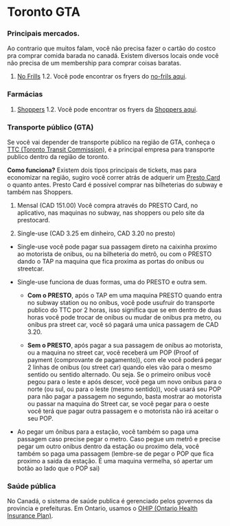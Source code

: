 # Toronto GTA

### Principais mercados.

Ao contrario que muitos falam, você não precisa fazer o cartão do costco pra comprar comida barada no canadá. 
Existem diversos locais onde você não precisa de um membership para comprar coisas baratas.

1. [No Frills](https://www.nofrills.ca)
1.2. Você pode encontrar os fryers do [no-frils aqui](https://flyers.smartcanucks.ca/no-frills-canada).

### Farmácias

1. [Shoppers](https://www1.shoppersdrugmart.ca/)
1.2. Você pode encontrar os fryers da [Shoppers aqui](https://flyers.smartcanucks.ca/shoppers-drug-mart-canada).

### Transporte público (GTA)

Se você vai depender de transporte público na região de GTA, conheça o [TTC (Toronto Transit Commission)](http://www.ttc.ca), é a principal empresa para transporte publico dentro da região de toronto.

**Como funciona?**
Existem dois tipos principais de tickets, mas para economizar na região, sugiro você correr atrás de adquerir um [Presto Card](https://www.prestocard.ca/en) o quanto antes.
Presto Card é possivel comprar nas bilheterias do subway e também nas Shoppers.

1. Mensal (CAD 151.00)
Você compra através do PRESTO Card, no aplicativo, nas maquinas no subway, nas shoppers ou pelo site da prestocard.

2. Single-use (CAD 3.25 em dinheiro, CAD 3.20 no presto)
- Single-use você pode pagar sua passagem direto na caixinha proximo ao motorista de onibus, ou na bilheteria do metrô, ou com o PRESTO dando o TAP na maquina que fica proxima as portas do onibus ou streetcar.
- Single-use funciona de duas formas, uma do PRESTO e outra sem. 

  - **Com o PRESTO**, após o TAP em uma maquina PRESTO quando entra no subway station ou no onibus, você pode usufruir do transporte publico do TTC por 2 horas, isso significa que se em dentro de duas horas você pode trocar de onibus ou mudar de onibus pra metro, ou onibus pra street car, você só pagará uma unica passagem de CAD 3.20.

  - **Sem o PRESTO**, após pagar a sua passagem de onibus ao motorista, ou a maquina no street car, você receberá um POP (Proof of payment (comprovante de pagamento)), com ele você poderá pegar 2 linhas de onibus (ou street car) quando eles vão para o mesmo sentido ou sentido alternado. 
Ou seja. Se o primeiro onibus você pegou para o leste e após descer, você pega um novo onibus para o norte (ou sul, ou para o leste (mesmo sentido)), você usará seu POP para não pagar a passagem no segundo, basta mostrar ao motorista ou passar na maquina do Street car, se você pegar para o oeste você terá que pagar outra passagem e o motorista não irá aceitar o seu POP.


- Ao pegar um ônibus para a estação, você também so paga uma passagem caso precise pegar o metro.
Caso pegue um metrô e precise pegar um outro onibus dentro da estação ou proximo dela, você também so paga uma passagem (lembre-se de pegar o POP que fica proximo a saida da estação. É uma maquina vermelha, só apertar um botão ao lado que o POP sai) 

### Saúde pública

No Canadá, o sistema de saúde publica é gerenciado pelos governos da provincia e prefeituras. Em Ontario, usamos o [OHIP (Ontario Health Insurance Plan)](https://www.ontario.ca/page/apply-ohip-and-get-health-card).




